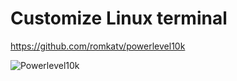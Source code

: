 # Customize Linux terminal

https://github.com/romkatv/powerlevel10k

![Powerlevel10k](
https://raw.githubusercontent.com/romkatv/powerlevel10k-media/master/prompt-styles-high-contrast.png)
